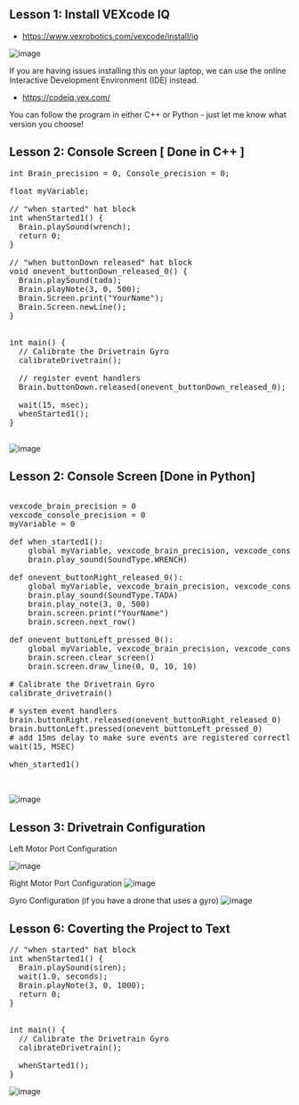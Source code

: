 ## Lesson 1: Install VEXcode IQ
* https://www.vexrobotics.com/vexcode/install/iq
  
![image](https://github.com/ions29/cpp-reading-material/assets/127531384/24811db4-2bf7-43a8-bd1d-f620f6cb0581)


If you are having issues installing this on your laptop, we can use the online Interactive Development Environment (IDE) instead.
* https://codeiq.vex.com/


You can follow the program in either C++ or Python - just let me know what version you choose!

## Lesson 2: Console Screen [ Done in C++ ]

<pre>
int Brain_precision = 0, Console_precision = 0;

float myVariable;

// "when started" hat block
int whenStarted1() {
  Brain.playSound(wrench);
  return 0;
}

// "when buttonDown released" hat block
void onevent_buttonDown_released_0() {
  Brain.playSound(tada);
  Brain.playNote(3, 0, 500);
  Brain.Screen.print("YourName");
  Brain.Screen.newLine();
}


int main() {
  // Calibrate the Drivetrain Gyro
  calibrateDrivetrain();

  // register event handlers
  Brain.buttonDown.released(onevent_buttonDown_released_0);

  wait(15, msec);
  whenStarted1();
}
  
</pre>

![image](https://github.com/ions29/cpp-reading-material/assets/127531384/3f865396-05dc-4754-9b97-5f4c44ae2adc)


## Lesson 2: Console Screen [Done in Python]

<pre> 
vexcode_brain_precision = 0
vexcode_console_precision = 0
myVariable = 0

def when_started1():
    global myVariable, vexcode_brain_precision, vexcode_console_precision
    brain.play_sound(SoundType.WRENCH)

def onevent_buttonRight_released_0():
    global myVariable, vexcode_brain_precision, vexcode_console_precision
    brain.play_sound(SoundType.TADA)
    brain.play_note(3, 0, 500)
    brain.screen.print("YourName")
    brain.screen.next_row()

def onevent_buttonLeft_pressed_0():
    global myVariable, vexcode_brain_precision, vexcode_console_precision
    brain.screen.clear_screen()
    brain.screen.draw_line(0, 0, 10, 10)

# Calibrate the Drivetrain Gyro
calibrate_drivetrain()

# system event handlers
brain.buttonRight.released(onevent_buttonRight_released_0)
brain.buttonLeft.pressed(onevent_buttonLeft_pressed_0)
# add 15ms delay to make sure events are registered correctly.
wait(15, MSEC)

when_started1()


</pre>

![image](https://github.com/ions29/cpp-reading-material/assets/127531384/18d93fbc-cdaf-4663-9d8a-92403e9a03da)


## Lesson 3: Drivetrain Configuration

Left Motor Port Configuration

![image](https://github.com/ions29/cpp-reading-material/assets/127531384/6af83706-18ac-4989-a030-5155755fb08d)

Right Motor Port Configuration
![image](https://github.com/ions29/cpp-reading-material/assets/127531384/108f6eee-769d-478e-b243-4c696a077839)

Gyro Configuration (if you have a drone that uses a gyro)
![image](https://github.com/ions29/cpp-reading-material/assets/127531384/036e08a3-a896-4083-a932-e1dee68f5ed1)






## Lesson 6: Coverting the Project to Text

<pre>
// "when started" hat block
int whenStarted1() {
  Brain.playSound(siren);
  wait(1.0, seconds);
  Brain.playNote(3, 0, 1000);
  return 0;
}


int main() {
  // Calibrate the Drivetrain Gyro
  calibrateDrivetrain();

  whenStarted1();
}
</pre>
![image](https://github.com/ions29/cpp-reading-material/assets/127531384/ed1b35ef-3970-47e7-a811-b47fbc465974)

